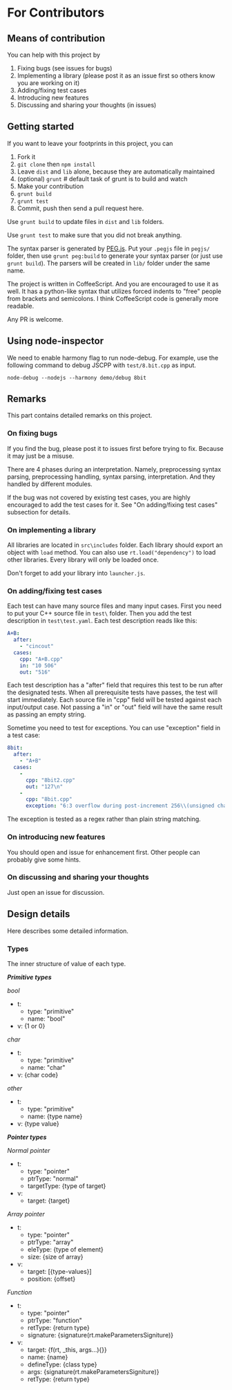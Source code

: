 # For Contributors

## Means of contribution

You can help with this project by

1. Fixing bugs (see issues for bugs)
1. Implementing a library (please post it as an issue first so others know you are working on it)
1. Adding/fixing test cases
1. Introducing new features
1. Discussing and sharing your thoughts (in issues)

## Getting started

If you want to leave your footprints in this project, you can

1. Fork it
1. `git clone` then `npm install`
1. Leave `dist` and `lib` alone, because they are automatically maintained
1. (optional) `grunt` # default task of grunt is to build and watch
1. Make your contribution
1. `grunt build`
1. `grunt test`
1. Commit, push then send a pull request here.

Use `grunt build` to update files in `dist` and `lib` folders.

Use `grunt test` to make sure that you did not break anything.

The syntax parser is generated by [PEG.js](http://pegjs.org). Put your `.pegjs` file in `pegjs/` folder, then use `grunt peg:build` to generate your syntax parser (or just use `grunt build`). The parsers will be created in `lib/` folder under the same name.

The project is written in CoffeeScript. And you are encouraged to use it as well. It has a python-like syntax that utilizes forced indents to "free" people from brackets and semicolons. I think CoffeeScript code is generally more readable.

Any PR is welcome.

## Using node-inspector

We need to enable harmony flag to run node-debug. For example, use the following command to debug JSCPP with `test/8.bit.cpp` as input.

`node-debug --nodejs --harmony demo/debug 8bit`

## Remarks

This part contains detailed remarks on this project.

### On fixing bugs

If you find the bug, please post it to issues first before trying to fix. Because it may just be a misuse.

There are 4 phases during an interpretation. Namely, preprocessing syntax parsing, preprocessing handling, syntax parsing, interpretation. And they handled by different modules.

If the bug was not covered by existing test cases, you are highly encouraged to add the test cases for it. See "On adding/fixing test cases" subsection for details.

### On implementing a library

All libraries are located in `src\includes` folder. Each library should export an object with `load` method. You can also use `rt.load("dependency")` to load other libraries. Every library will only be loaded once.

Don't forget to add your library into `launcher.js`.

### On adding/fixing test cases

Each test can have many source files and many input cases. First you need to put your C++ source file in `test\` folder. Then you add the test description in `test\test.yaml`. Each test description reads like this:

```yaml
A+B:
  after:
    - "cincout"
  cases:
    cpp: "A+B.cpp"
    in: "10 506"
    out: "516"
```

Each test description has a "after" field that requires this test to be run after the designated tests. When all prerequisite tests have passes, the test will start immediately. Each source file in "cpp" field will be tested against each input/output case. Not passing a "in" or "out" field will have the same result as passing an empty string.

Sometime you need to test for exceptions. You can use "exception" field in a test case:

```yaml
8bit:
  after:
    - "A+B"
  cases:
    -
      cpp: "8bit2.cpp"
      out: "127\n"
    -
      cpp: "8bit.cpp"
      exception: "6:3 overflow during post-increment 256\\(unsigned char\\)"
```

The exception is tested as a regex rather than plain string matching.

### On introducing new features

You should open and issue for enhancement first. Other people can probably give some hints.

### On discussing and sharing your thoughts

Just open an issue for discussion.

## Design details

Here describes some detailed information.

### Types

The inner structure of value of each type.

___Primitive types___

_bool_

* t:
    - type: "primitive"
    - name: "bool"
* v: {1 or 0}

_char_

* t:
    - type: "primitive"
    - name: "char"
* v: {char code}

_other_

* t:
    - type: "primitive"
    - name: {type name}
* v: {type value}

___Pointer types___

_Normal pointer_

* t:
    - type: "pointer"
    - ptrType: "normal"
    - targetType: {type of target}
* v:
    - target: {target}

_Array pointer_

* t:
    - type: "pointer"
    - ptrType: "array"
    - eleType: {type of element}
    - size: {size of array}
* v:
    - target: [{type-values}]
    - position: {offset}

_Function_

* t:
    - type: "pointer"
    - ptrType: "function"
    - retType: {return type}
    - signature: {signature(rt.makeParametersSigniture)}
* v:
    - target: {f(rt, _this, args...){}}
    - name: {name}
    - defineType: {class type}
    - args: {signature(rt.makeParametersSigniture)}
    - retType: {return type}
